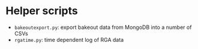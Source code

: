 # Helper scripts

* `bakeoutexport.py`: export bakeout data from MongoDB into a number of CSVs
* `rgatime.py`: time dependent log of RGA data
